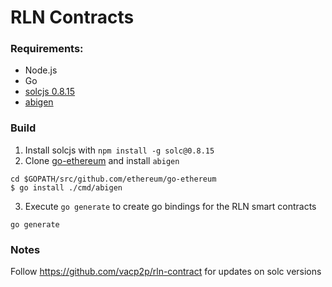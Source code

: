# RLN Contracts

### Requirements:
- Node.js
- Go 
- [solcjs 0.8.15](https://github.com/ethereum/solc-js)
- [abigen](https://github.com/ethereum/go-ethereum/tree/master/cmd/abigen) 

### Build
1. Install solcjs with `npm install -g solc@0.8.15`
2. Clone [go-ethereum](https://github.com/ethereum/go-ethereum) and install `abigen`
```
cd $GOPATH/src/github.com/ethereum/go-ethereum
$ go install ./cmd/abigen
```
3. Execute `go generate` to create go bindings for the RLN smart contracts
```
go generate
```

### Notes
Follow https://github.com/vacp2p/rln-contract for updates on solc versions